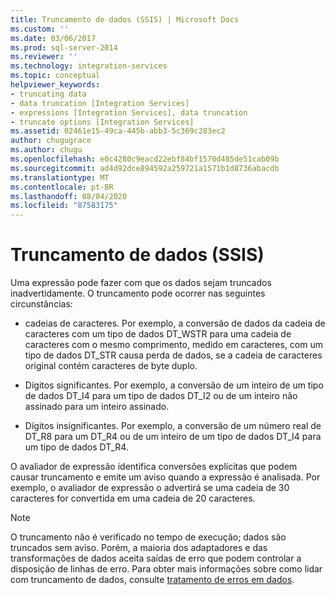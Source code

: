 ```yaml
---
title: Truncamento de dados (SSIS) | Microsoft Docs
ms.custom: ''
ms.date: 03/06/2017
ms.prod: sql-server-2014
ms.reviewer: ''
ms.technology: integration-services
ms.topic: conceptual
helpviewer_keywords:
- truncating data
- data truncation [Integration Services]
- expressions [Integration Services], data truncation
- truncate options [Integration Services]
ms.assetid: 02461e15-49ca-445b-abb3-5c369c283ec2
author: chugugrace
ms.author: chugu
ms.openlocfilehash: e0c4280c9eacd22ebf84bf1570d485de51cab09b
ms.sourcegitcommit: ad4d92dce894592a259721a1571b1d8736abacdb
ms.translationtype: MT
ms.contentlocale: pt-BR
ms.lasthandoff: 08/04/2020
ms.locfileid: "87583175"
---
```

# <a name="data-truncation-ssis"></a>Truncamento de dados (SSIS)
  Uma expressão pode fazer com que os dados sejam truncados inadvertidamente. O truncamento pode ocorrer nas seguintes circunstâncias:  
  
-   cadeias de caracteres. Por exemplo, a conversão de dados da cadeia de caracteres com um tipo de dados DT_WSTR para uma cadeia de caracteres com o mesmo comprimento, medido em caracteres, com um tipo de dados DT_STR causa perda de dados, se a cadeia de caracteres original contém caracteres de byte duplo.  
  
-   Dígitos significantes. Por exemplo, a conversão de um inteiro de um tipo de dados DT_I4 para um tipo de dados DT_I2 ou de um inteiro não assinado para um inteiro assinado.  
  
-   Dígitos insignificantes. Por exemplo, a conversão de um número real de DT_R8 para um DT_R4 ou de um inteiro de um tipo de dados DT_I4 para um tipo de dados DT_R4.  
  
 O avaliador de expressão identifica conversões explícitas que podem causar truncamento e emite um aviso quando a expressão é analisada. Por exemplo, o avaliador de expressão o advertirá se uma cadeia de 30 caracteres for convertida em uma cadeia de 20 caracteres.  
  
> [!NOTE]  
>  O truncamento não é verificado no tempo de execução; dados são truncados sem aviso. Porém, a maioria dos adaptadores e das transformações de dados aceita saídas de erro que podem controlar a disposição de linhas de erro. Para obter mais informações sobre como lidar com truncamento de dados, consulte [tratamento de erros em dados](../data-flow/error-handling-in-data.md).  
  
  
